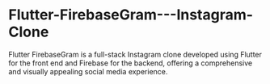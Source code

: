 # Flutter-FirebaseGram---Instagram-Clone
Flutter FirebaseGram is a full-stack Instagram clone developed using Flutter for the front end and Firebase for the backend, offering a comprehensive and visually appealing social media experience. 
